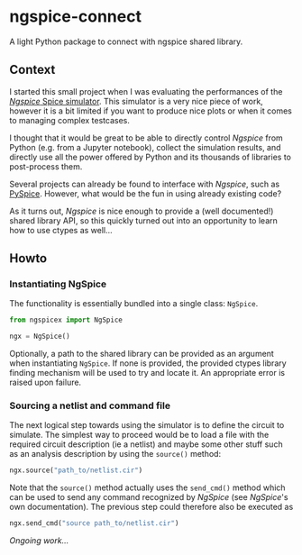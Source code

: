 # ngspice-connect

A light Python package to connect with ngspice shared library.

## Context

I started this small project when I was evaluating the performances of the
[*Ngspice* Spice simulator](http://ngspice.sourceforge.net/).
This simulator is a very nice piece of work, however it is a bit limited if you
want to produce nice plots or when it comes to managing complex testcases.

I thought that it would be great to be able to directly control *Ngspice*
from Python (e.g. from a Jupyter notebook), collect the simulation results,
and directly use all the power offered by Python and its thousands of libraries
to post-process them.

Several projects can already be found to interface with *Ngspice*, such as
[PySpice](https://pyspice.fabrice-salvaire.fr/).
However, what would be the fun in using already existing code?

As it turns out, *Ngspice* is nice enough to provide a (well documented!)
shared library API, so this quickly turned out into an opportunity to learn
how to use ctypes as well...

## Howto

### Instantiating NgSpice

The functionality is essentially bundled into a single class: `NgSpice`.

```python
from ngspicex import NgSpice

ngx = NgSpice()
```

Optionally, a path to the shared library can be provided as an argument
when instantiating `NgSpice`. If none is provided, the provided ctypes
library finding mechanism will be used to try and locate it.
An appropriate error is raised upon failure.

### Sourcing a netlist and command file

The next logical step towards using the simulator is to define the
circuit to simulate.
The simplest way to proceed would be to load a file with the required
circuit description (ie a netlist) and maybe some other stuff such as
an analysis description by using the `source()` method:

```python
ngx.source("path_to/netlist.cir")
```

Note that the `source()` method actually uses the `send_cmd()` method which
can be used to send any command recognized by *NgSpice* (see *NgSpice*'s
own documentation).
The previous step could therefore also be executed as

```python
ngx.send_cmd("source path_to/netlist.cir")
```









*Ongoing work...*